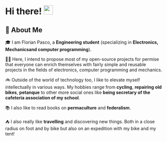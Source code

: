 # Hi there! <img src="https://media.giphy.com/media/hvRJCLFzcasrR4ia7z/giphy.gif" width="29px" height="29px">

## 🚀 About Me

🎓 I am Florian Pasco, a **Engineering student** (specializing in **Electronics, Mechanicsand computer programming**).

👨‍💻 Here, I intend to propose most of my open-source projects for permise that everyone can enrich themselves with fairly simple and reusable projects in the fields of electronics, computer programming and mechanics.

🚲 Outside of the world of technology too, I like to elevate myself intellectually in various ways. My hobbies range from **cycling**, **repairing old bikes**, **petanque** to other more social ones like **being secretary of the cafeteria association of my school**.

📚 I also like to read books on **permaculture** and **federalism**.

⛺ I also really like **travelling** and discovering new things. Both in a close radius on foot and by bike but also on an expedition with my bike and my tent!

